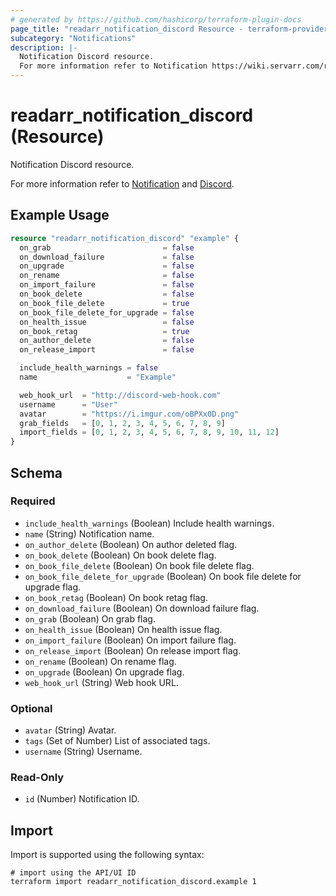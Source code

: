 ```yaml
---
# generated by https://github.com/hashicorp/terraform-plugin-docs
page_title: "readarr_notification_discord Resource - terraform-provider-readarr"
subcategory: "Notifications"
description: |-
  Notification Discord resource.
  For more information refer to Notification https://wiki.servarr.com/readarr/settings#connect and Discord https://wiki.servarr.com/readarr/supported#discord.
---
```


# readarr_notification_discord (Resource)

<!-- subcategory:Notifications -->Notification Discord resource.
For more information refer to [Notification](https://wiki.servarr.com/readarr/settings#connect) and [Discord](https://wiki.servarr.com/readarr/supported#discord).

## Example Usage

```terraform
resource "readarr_notification_discord" "example" {
  on_grab                         = false
  on_download_failure             = false
  on_upgrade                      = false
  on_rename                       = false
  on_import_failure               = false
  on_book_delete                  = false
  on_book_file_delete             = true
  on_book_file_delete_for_upgrade = false
  on_health_issue                 = false
  on_book_retag                   = true
  on_author_delete                = false
  on_release_import               = false

  include_health_warnings = false
  name                    = "Example"

  web_hook_url  = "http://discord-web-hook.com"
  username      = "User"
  avatar        = "https://i.imgur.com/oBPXx0D.png"
  grab_fields   = [0, 1, 2, 3, 4, 5, 6, 7, 8, 9]
  import_fields = [0, 1, 2, 3, 4, 5, 6, 7, 8, 9, 10, 11, 12]
}
```

<!-- schema generated by tfplugindocs -->
## Schema

### Required

- `include_health_warnings` (Boolean) Include health warnings.
- `name` (String) Notification name.
- `on_author_delete` (Boolean) On author deleted flag.
- `on_book_delete` (Boolean) On book delete flag.
- `on_book_file_delete` (Boolean) On book file delete flag.
- `on_book_file_delete_for_upgrade` (Boolean) On book file delete for upgrade flag.
- `on_book_retag` (Boolean) On book retag flag.
- `on_download_failure` (Boolean) On download failure flag.
- `on_grab` (Boolean) On grab flag.
- `on_health_issue` (Boolean) On health issue flag.
- `on_import_failure` (Boolean) On import failure flag.
- `on_release_import` (Boolean) On release import flag.
- `on_rename` (Boolean) On rename flag.
- `on_upgrade` (Boolean) On upgrade flag.
- `web_hook_url` (String) Web hook URL.

### Optional

- `avatar` (String) Avatar.
- `tags` (Set of Number) List of associated tags.
- `username` (String) Username.

### Read-Only

- `id` (Number) Notification ID.

## Import

Import is supported using the following syntax:

```shell
# import using the API/UI ID
terraform import readarr_notification_discord.example 1
```
